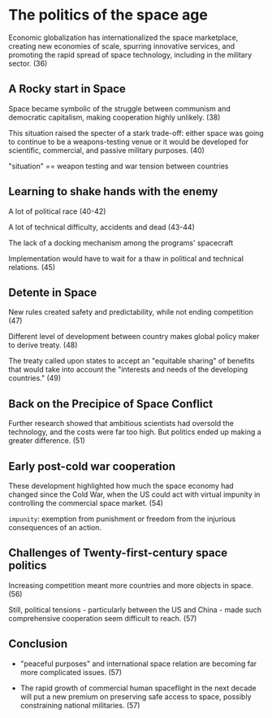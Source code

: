 # The politics of the space age

Economic globalization has internationalized the space marketplace, creating new economies of scale, spurring innovative services, and promoting the rapid spread of space technology, including in the military sector. (36)

## A Rocky start in Space

Space became symbolic of the struggle between communism and democratic capitalism, making cooperation highly unlikely. (38)

This situation raised the specter of a stark trade-off: either space was going to continue to be a weapons-testing venue or it would be developed for scientific, commercial, and passive military purposes. (40)

"situation" == weapon testing and war tension between countries

## Learning to shake hands with the enemy

A lot of political race (40-42)

A lot of technical difficulty, accidents and dead (43-44)

The lack of a docking mechanism among the programs' spacecraft

Implementation would have to wait for a thaw in political and technical relations. (45)

## Detente in Space

New rules created safety and predictability, while not ending competition (47)

Different level of development between country makes global policy maker to derive treaty. (48)

The treaty called upon states to accept an "equitable sharing" of benefits that would take into account the "interests and needs of the developing countries." (49)

## Back on the Precipice of Space Conflict

Further research showed that ambitious scientists had oversold the technology, and the costs were far too high. But politics ended up making a greater difference. (51)

## Early post-cold war cooperation

These development highlighted how much the space economy had changed since the Cold War, when the US could act with virtual impunity in controlling the commercial space market. (54)

`impunity`: exemption from punishment or freedom from the injurious consequences of an action.


## Challenges of Twenty-first-century space politics

Increasing competition meant more countries and more objects in space. (56)

Still, political tensions - particularly between the US and China - made such comprehensive cooperation seem difficult to reach. (57)

## Conclusion

+ "peaceful purposes" and international space relation are becoming far more complicated issues. (57)

+ The rapid growth of commercial human spaceflight in the next decade will put a new premium on preserving safe access to space, possibly constraining national militaries. (57)
